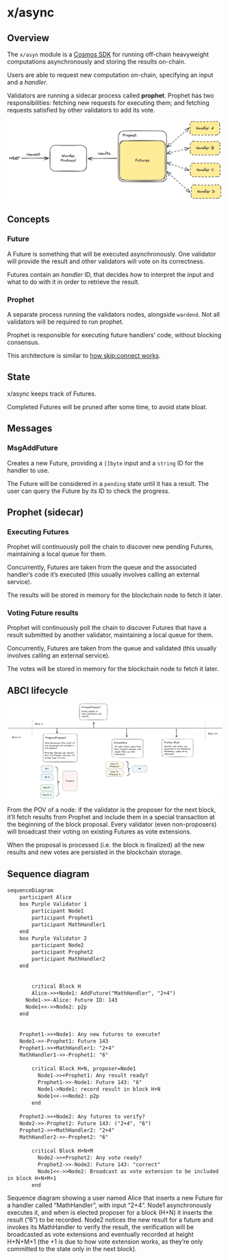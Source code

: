﻿---
sidebar_position: 2.5
---

# x/async

## Overview

The `x/asyn` module is a [Cosmos SDK](https://docs.cosmos.network/) for running off-chain heavyweight computations asynchronously and storing the results on-chain.

Users are able to request new computation on-chain, specifying an input and a *handler*.

Validators are running a sidecar process called **prophet**. Prophet has two responsibilities: fetching new requests for executing them; and fetching requests satisfied by other validators to add its vote.

![image.png](../../../static/img/x-async-1.png)

## Concepts

### Future

A Future is something that will be executed asynchronously. One validator will provide the result and other validators will vote on its correctness.

Futures contain an *handler* ID, that decides *how* to interpret the input and what to do with it in order to retrieve the result.

### Prophet

A separate process running the validators nodes, alongside `wardend`. Not all validators will be required to run prophet.

Prophet is responsible for executing future handlers’ code, without blocking consensus.

This architecture is similar to [how skip:connect works](https://docs.skip.build/connect/learn/architecture).

## State

x/async keeps track of Futures.

Completed Futures will be pruned after some time, to avoid state bloat.

## Messages

### MsgAddFuture

Creates a new Future, providing a `[]byte` input and a `string` ID for the handler to use.

The Future will be considered in a `pending` state until it has a result. The user can query the Future by its ID to check the progress.

## Prophet (sidecar)

### Executing Futures

Prophet will continuously poll the chain to discover new pending Futures, maintaining a local queue for them.

Concurrently, Futures are taken from the queue and the associated handler’s code it’s executed (this usually involves calling an external service).

The results will be stored in memory for the blockchain node to fetch it later.

### Voting Future results

Prophet will continuously poll the chain to discover Futures that have a result submitted by another validator, maintaining a local queue for them.

Concurrently, Futures are taken from the queue and validated (this usually involves calling an external service).

The votes will be stored in memory for the blockchain node to fetch it later.

## ABCI lifecycle

![image.png](../../../static/img/x-async-2.png)

From the POV of a node: if the validator is the proposer for the next block, it’ll fetch results from Prophet and include them in a special transaction at the beginning of the block proposal. Every validator (even non-proposers) will broadcast their voting on existing Futures as vote extensions.

When the proposal is processed (i.e. the block is finalized) all the new results and new votes are persisted in the blockchain storage.

## Sequence diagram

```mermaid
sequenceDiagram
    participant Alice
    box Purple Validator 1
        participant Node1
        participant Prophet1
        participant MathHandler1
    end
    box Purple Validator 2
        participant Node2
        participant Prophet2
        participant MathHandler2
    end


        critical Block H
        Alice->>+Node1: AddFuture("MathHandler", "2+4")
      Node1->>-Alice: Future ID: 143
      Node1<<->>Node2: p2p
    end
    
    
    Prophet1->>+Node1: Any new futures to execute?
    Node1->>-Prophet1: Future 143
    Prophet1->>+MathHandler1: "2+4"
    MathHandler1->>-Prophet1: "6"
    
        critical Block H+N, proposer=Node1
          Node1->>+Prophet1: Any result ready?
          Prophet1->>-Node1: Future 143: "6"
          Node1->Node1: record result in block H+N
          Node1<<->>Node2: p2p
        end

    Prophet2->>+Node2: Any futures to verify?
    Node2->>-Prophet2: Future 143: ("2+4", "6")
    Prophet2->>+MathHandler2: "2+4"
    MathHandler2->>-Prophet2: "6"

        critical Block H+N+M
          Node2->>+Prophet2: Any vote ready?
          Prophet2->>-Node2: Future 143: "correct"
          Node1<<->>Node2: Broadcast as vote extension to be included in block H+N+M+1
        end
```

Sequence diagram showing a user named Alice that inserts a new Future for a handler called “MathHandler”, with input “2+4”. Node1 asynchronously executes it, and when is elected proposer for a block (H+N) it inserts the result (”6”) to be recorded. Node2 notices the new result for a future and invokes its MathHandler to verify the result, the verification will be broadcasted as vote extensions and eventually recorded at height H+N+M+1 (the +1 is due to how vote extension works, as they’re only committed to the state only in the next block).
